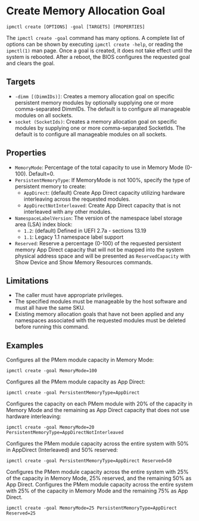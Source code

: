 # Create Memory Allocation Goal

```text
ipmctl create [OPTIONS] -goal [TARGETS] [PROPERTIES]
```

The `ipmctl create -goal` command has many options. A complete list of options can be shown by executing `ipmctl create -help`, or reading the `ipmctl(1)` man page. Once a goal is created, it does not take effect until the system is rebooted. After a reboot, the BIOS configures the requested goal and clears the goal.

## **Targets**

* `-dimm [(DimmIDs)]`: Creates a memory allocation goal on specific persistent memory modules by optionally supplying one or more comma-separated DimmIDs. The default is to configure all manageable modules on all sockets.
* `socket (SocketIds)`: Creates a memory allocation goal on specific modules by supplying one or more comma-separated SocketIds. The default is to configure all manageable modules on all sockets.

## **Properties**

* `MemoryMode`: Percentage of the total capacity to use in Memory Mode \(0-100\). Default=0.
* `PersistentMemoryType`: If MemoryMode is not 100%, specify the type of persistent memory to create:
  * `AppDirect`: \(default\) Create App Direct capacity utilizing hardware interleaving across the requested modules.
  * `AppDirectNotInterleaved`: Create App Direct capacity that is not interleaved with any other modules.
* `NamespaceLabelVersion`: The version of the namespace label storage area \(LSA\) index block:
  * `1.2`: \(default\) Defined in UEFI 2.7a - sections 13.19
  * `1.1`: Legacy 1.1 namespace label support
* `Reserved`: Reserve a percentage \(0-100\) of the requested persistent memory App Direct capacity that will not be mapped into the system physical address space and will be presented as `ReservedCapacity` with Show Device and Show Memory Resources commands.

## **Limitations**

* The caller must have appropriate privileges.
* The specified modules must be manageable by the host software and must all have the same SKU.
* Existing memory allocation goals that have not been applied and any namespaces associated with the requested modules must be deleted before running this command.

## Examples

Configures all the PMem module capacity in Memory Mode:

```text
ipmctl create -goal MemoryMode=100
```

Configures all the PMem module capacity as App Direct:

```text
ipmctl create -goal PersistentMemoryType=AppDirect
```

Configures the capacity on each PMem module with 20% of the capacity in Memory Mode and the remaining as App Direct capacity that does not use hardware interleaving:

```text
ipmctl create -goal MemoryMode=20 PersistentMemoryType=AppDirectNotInterleaved
```

Configures the PMem module capacity across the entire system with 50% in AppDirect \(Interleaved\) and 50% reserved:

```text
ipmctl create -goal PersistentMemoryType=AppDirect Reserved=50
```

Configures the PMem module capacity across the entire system with 25% of the capacity in Memory Mode, 25% reserved, and the remaining 50% as App Direct. Configures the PMem module capacity across the entire system with 25% of the capacity in Memory Mode and the remaining 75% as App Direct.

```text
ipmctl create -goal MemoryMode=25 PersistentMemoryType=AppDirect Reserved=25
```


